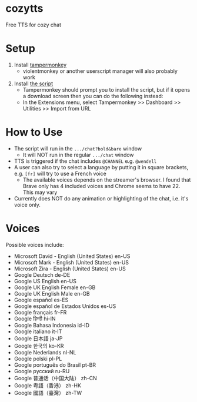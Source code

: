 # cozytts
Free TTS for cozy chat

# Setup
1. Install [tampermonkey](https://chrome.google.com/webstore/detail/tampermonkey/dhdgffkkebhmkfjojejmpbldmpobfkfo?hl=en)
    - violentmonkey or another userscript manager will also probably work
2. Install [the script](https://github.com/KANYEcode/cozytts/raw/main/cozytts.user.js)
    - Tampermonkey should prompt you to install the script, but if it opens a download screen then you can do the following instead:
    - In the Extensions menu, select Tampermonkey >> Dashboard >> Utilities >> Import from URL
    

# How to Use
- The script will run in the `.../chat?bold&bare` window
  - It will NOT run in the regular `.../chat` window
- TTS is triggered if the chat includes `@CHANNEL` e.g. `@wendell`
- A user can also try to select a language by putting it in square brackets, e.g. `[fr]` will try to use a French voice
  - The available voices depends on the streamer's browser. I found that Brave only has 4 included voices and Chrome seems to have 22. This may vary
- Currently does NOT do any animation or highlighting of the chat, i.e. it's voice only.  
  
  
# Voices
Possible voices include:

- Microsoft David - English (United States) en-US
- Microsoft Mark - English (United States) en-US
- Microsoft Zira - English (United States) en-US
- Google Deutsch de-DE
- Google US English en-US
- Google UK English Female en-GB
- Google UK English Male en-GB
- Google español es-ES
- Google español de Estados Unidos es-US
- Google français fr-FR
- Google हिन्दी hi-IN
- Google Bahasa Indonesia id-ID
- Google italiano it-IT
- Google 日本語 ja-JP
- Google 한국의 ko-KR
- Google Nederlands nl-NL
- Google polski pl-PL
- Google português do Brasil pt-BR
- Google русский ru-RU
- Google 普通话（中国大陆） zh-CN
- Google 粤語（香港） zh-HK
- Google 國語（臺灣） zh-TW
